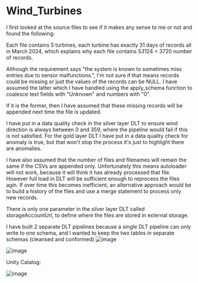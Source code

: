 # Wind_Turbines
I first looked at the source files to see if it makes any sense to me or not and found the following:

Each file contains 5 turbines, each turbine has exactly 31 days of records all in March 2024, which explains why each file contains 5*31*24 = 3720 number of records.

Although the requirement says "the system is known to sometimes miss entries due to sensor malfunctions.", I'm not sure if that means records could be missing or just the values of the records can be NULL.  I have assumed the latter which I have handled using the apply_schema function to coalesce text fields with "Unknown" and numbers with "0".

If it is the former, then I have assumed that these missing records will be appended next time the file is updated.

I have put in a data quality check in the silver layer DLT to ensure wind direction is always between 0 and 359, where the pipeline would fail if this is not satisfied.
For the gold layer DLT I have put in a data quality check for anomaly is true, but that won't stop the process it's just to highlight there are anomalies.

I have also assumed that the number of files and filenames will remain the same if the CSVs are appended only.
Unfortunately this means autoloader will not work, because it will think it has already processed that file.  However full load in DLT will be sufficient enough to reprocess the files agin.
If over time this becomes inefficient, an alternative approach would be to build a history of the files and use a merge statement to process only new records.

There is only one parameter in the silver layer DLT called storageAccountUrl, to define where the files are stored in external storage.

I have built 2 separate DLT pipelines because a single DLT pipeline can only write to one schema, and I wanted to keep the two tables in separate schemas (cleansed and conformed)
![image](https://github.com/user-attachments/assets/a6a6f3a5-3d8b-491f-9628-cf4743957d4f)

![image](https://github.com/user-attachments/assets/9db4b911-b886-410f-a958-1b23bcb9fd3c)

Unity Catalog:

![image](https://github.com/user-attachments/assets/70b197bb-471c-474d-a0b3-1c80799364d4)

